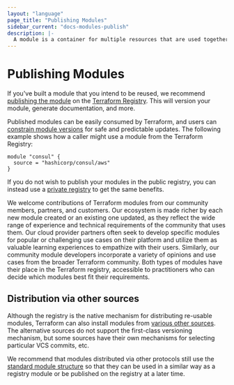 ```yaml
---
layout: "language"
page_title: "Publishing Modules"
sidebar_current: "docs-modules-publish"
description: |-
  A module is a container for multiple resources that are used together.
---
```


# Publishing Modules

If you've built a module that you intend to be reused, we recommend
[publishing the module](/docs/registry/modules/publish.html) on the
[Terraform Registry](https://registry.terraform.io). This will version
your module, generate documentation, and more.

Published modules can be easily consumed by Terraform, and users can
[constrain module versions](/docs/language/modules/syntax.html#version)
for safe and predictable updates. The following example shows how a caller
might use a module from the Terraform Registry:

```hcl
module "consul" {
  source = "hashicorp/consul/aws"
}
```

If you do not wish to publish your modules in the public registry, you can
instead use a [private registry](/docs/registry/private.html) to get
the same benefits.

We welcome contributions of Terraform modules from our community members, partners, and customers. Our ecosystem is made richer by each new module created or an existing one updated, as they reflect the wide range of experience and technical requirements of the community that uses them. Our cloud provider partners often seek to develop specific modules for popular or challenging use cases on their platform and utilize them as valuable learning experiences to empathize with their users. Similarly, our community module developers incorporate a variety of opinions and use cases from the broader Terraform community. Both types of modules have their place in the Terraform registry, accessible to practitioners who can decide which modules best fit their requirements.

## Distribution via other sources

Although the registry is the native mechanism for distributing re-usable
modules, Terraform can also install modules from
[various other sources](/docs/language/modules/sources.html). The alternative sources
do not support the first-class versioning mechanism, but some sources have
their own mechanisms for selecting particular VCS commits, etc.

We recommend that modules distributed via other protocols still use the
[standard module structure](/docs/language/modules/develop/structure.html) so that they can
be used in a similar way as a registry module or be published on the registry
at a later time.
